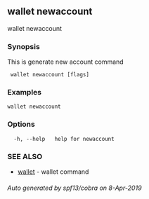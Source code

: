 ##  wallet newaccount

wallet newaccount

### Synopsis

This is generate new account command

```
 wallet newaccount [flags]
```

### Examples

```
wallet newaccount
```

### Options

```
  -h, --help   help for newaccount
```

### SEE ALSO

* [ wallet](_wallet.md)	 - wallet command

###### Auto generated by spf13/cobra on 8-Apr-2019
